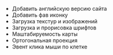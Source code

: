 * Добавить английскую версию сайта
* Добавить фав иконку
* Загрузка текстур и изображений
* Загрузка и прорисовка шрифтов
* Маштабируемость карты
* Ортогональная проекция
* Эвент клика мыши по клетке